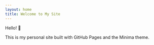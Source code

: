 ```yaml
---
layout: home
title: Welcome to My Site
---
```


Hello! 👋

This is my personal site built with GitHub Pages and the Minima theme.
